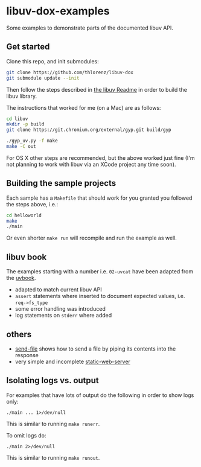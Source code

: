 # libuv-dox-examples

Some examples to demonstrate parts of the documented libuv API.

## Get started

Clone this repo, and init submodules:

```sh
git clone https://github.com/thlorenz/libuv-dox
git submodule update --init
```

Then follow the steps described in [the libuv
Readme](https://github.com/libuv/libuv/blob/master/README.md#build-instructions) in order to build the libuv library.

The instructions that worked for me (on a Mac) are as follows:

```sh
cd libuv
mkdir -p build
git clone https://git.chromium.org/external/gyp.git build/gyp

./gyp_uv.py -f make
make -C out
```

For OS X other steps are recommended, but the above worked just fine (I'm not planning to work with libuv via an XCode
project any time soon).

## Building the sample projects

Each sample has a `Makefile` that should work for you granted you followed the steps above, i.e.:

```sh
cd helloworld
make
./main
```

Or even shorter `make run` will recompile and run the example as well.

## libuv book

The examples starting with a number i.e. `02-uvcat` have been adapted from the
[uvbook](http://nikhilm.github.io/uvbook/).

- adapted to match current libuv API
- `assert` statements where inserted to document expected values, i.e. `req->fs_type`
- some error handling was introduced
- log statements on `stderr` where added

## others

- [send-file](https://github.com/thlorenz/libuv-dox/tree/master/examples/send-file) shows how to send a file by piping
  its contents into the response
- very simple and incomplete
  [static-web-server](https://github.com/thlorenz/libuv-dox/tree/master/examples/static-web-server)

## Isolating logs vs. output

For examples that have lots of output do the following in order to show logs only:

    ./main ... 1>/dev/null

This is similar to running `make runerr`.

To omit logs do:


    ./main 2>/dev/null 

This is similar to running `make runout`.
